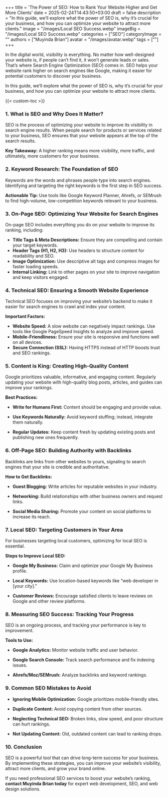 +++
title = 'The Power of SEO: How to Rank Your Website Higher and Get More Clients'
date = 2025-02-24T14:43:50+03:00
draft = false
description = "In this guide, we’ll explore what the power of SEO is, why it’s crucial for your business, and how you can optimize your website to attract more clients."
image = "/images/Local SEO Success.webp"
imageBig = "/images/Local SEO Success.webp"
categories = ["SEO"]
categoryImage = ""
authors = ["Muyinda Brian"]
avatar = "/images/avatar.webp"
tags = [""]
+++





In the digital world, visibility is everything. No matter how well-designed your website is, if people can’t find it, it won’t generate leads or sales. That’s where Search Engine Optimization (SEO) comes in. SEO helps your website rank higher on search engines like Google, making it easier for potential customers to discover your business.

In this guide, we’ll explore what the power of SEO is, why it’s crucial for your business, and how you can optimize your website to attract more clients.

{{< custom-toc >}} 

### 1. What is SEO and Why Does It Matter?

SEO is the process of optimizing your website to improve its visibility in search engine results. When people search for products or services related to your business, SEO ensures that your website appears at the top of the search results.

**Key Takeaway:** A higher ranking means more visibility, more traffic, and ultimately, more customers for your business.

### 2. Keyword Research: The Foundation of SEO

Keywords are the words and phrases people type into search engines. Identifying and targeting the right keywords is the first step in SEO success.

**Actionable Tip:** Use tools like Google Keyword Planner, Ahrefs, or SEMrush to find high-volume, low-competition keywords relevant to your business.

### 3. On-Page SEO: Optimizing Your Website for Search Engines

On-page SEO includes everything you do on your website to improve its ranking, including:

- **Title Tags & Meta Descriptions:** Ensure they are compelling and contain your target keywords.
- **Header Tags (H1, H2, H3):** Use headers to structure content for readability and SEO.
- **Image Optimization:** Use descriptive alt tags and compress images for faster loading speeds.
- **Internal Linking:** Link to other pages on your site to improve navigation and keep visitors engaged.

### 4. Technical SEO: Ensuring a Smooth Website Experience

Technical SEO focuses on improving your website’s backend to make it easier for search engines to crawl and index your content.

**Important Factors:**
- **Website Speed:** A slow website can negatively impact rankings. Use tools like Google PageSpeed Insights to analyze and improve speed.
- **Mobile-Friendliness:** Ensure your site is responsive and functions well on all devices.
- **Secure Connection (SSL):** Having HTTPS instead of HTTP boosts trust and SEO rankings.

### 5. Content is King: Creating High-Quality Content

Google prioritizes valuable, informative, and engaging content. Regularly updating your website with high-quality blog posts, articles, and guides can improve your rankings.

**Best Practices:**

- **Write for Humans First:** Content should be engaging and provide value.

- **Use Keywords Naturally:** Avoid keyword stuffing; instead, integrate them naturally.

- **Regular Updates:** Keep content fresh by updating existing posts and publishing new ones frequently.

### 6. Off-Page SEO: Building Authority with Backlinks

Backlinks are links from other websites to yours, signaling to search engines that your site is credible and authoritative.

**How to Get Backlinks:**

- **Guest Blogging:** Write articles for reputable websites in your industry.

- **Networking:** Build relationships with other business owners and request links.

- **Social Media Sharing:** Promote your content on social platforms to increase its reach.

### 7. Local SEO: Targeting Customers in Your Area

For businesses targeting local customers, optimizing for local SEO is essential.

**Steps to Improve Local SEO:**

- **Google My Business:** Claim and optimize your Google My Business profile.

- **Local Keywords:** Use location-based keywords like “web developer in [your city].”
  
- **Customer Reviews:** Encourage satisfied clients to leave reviews on Google and other review platforms.

### 8. Measuring SEO Success: Tracking Your Progress

SEO is an ongoing process, and tracking your performance is key to improvement.

**Tools to Use:**
- **Google Analytics:** Monitor website traffic and user behavior.

- **Google Search Console:** Track search performance and fix indexing issues.

- **Ahrefs/Moz/SEMrush:** Analyze backlinks and keyword rankings.

### 9. Common SEO Mistakes to Avoid

- **Ignoring Mobile Optimization:** Google prioritizes mobile-friendly sites.

- **Duplicate Content:** Avoid copying content from other sources.

- **Neglecting Technical SEO:** Broken links, slow speed, and poor structure can hurt rankings.

- **Not Updating Content:** Old, outdated content can lead to ranking drops.

### 10. Conclusion

SEO is a powerful tool that can drive long-term success for your business. By implementing these strategies, you can improve your website’s visibility, attract more clients, and grow your brand online.

If you need professional SEO services to boost your website’s ranking, **contact Muyinda Brian today** for expert web development, SEO, and web design solutions.





